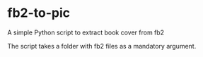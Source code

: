 # fb2-to-pic
A simple Python script to extract book cover from fb2

The script takes a folder with fb2 files as a mandatory argument.

